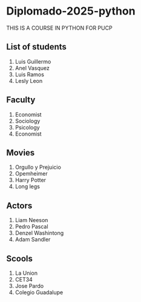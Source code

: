 # Diplomado-2025-python
THIS IS A COURSE IN PYTHON FOR PUCP 

## List of students
1. Luis Guillermo
2. Anel Vasquez
3. Luis Ramos
4. Lesly Leon

## Faculty
1. Economist
2. Sociology
3. Psicology
4. Economist


## Movies
1. Orgullo y Prejuicio
2. Opemheimer
3. Harry Potter
4. Long legs

## Actors
1. Liam Neeson
2. Pedro Pascal
3. Denzel Washintong
4. Adam Sandler

## Scools
1. La Union
2. CET34
3. Jose Pardo
4. Colegio Guadalupe